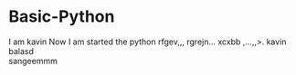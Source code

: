 # Basic-Python
I am kavin 
Now I am started the python 
rfgev,,,
rgrejn...
xcxbb
,...,,>.
kavin 
balasd  
sangeemmm


